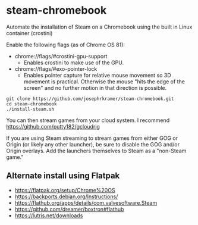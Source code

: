 # steam-chromebook
Automate the installation of Steam on a Chromebook using the built in Linux container (crostini)

Enable the following flags (as of Chrome OS 81):
- chrome://flags/#crostini-gpu-support
  - Enables crostini to make use of the GPU.
- chrome://flags/#exo-pointer-lock
  - Enables pointer capture for relative mouse movement so 3D movement is practical. Otherwise the mouse "hits the edge of the screen" and no further motion in that direction is possible.

```
git clone https://github.com/josephrkramer/steam-chromebook.git
cd steam-chromebook
./install-steam.sh
```

You can then stream games from your cloud system. I recommend https://github.com/putty182/gcloudrig

If you are using Steam streaming to stream games from either GOG or Origin (or likely any other launcher), be sure to disable the GOG and/or Origin overlays. Add the launchers themselves to Steam as a "non-Steam game."


## Alternate install using Flatpak
- https://flatpak.org/setup/Chrome%20OS
- https://backports.debian.org/Instructions/
- https://flathub.org/apps/details/com.valvesoftware.Steam
- https://github.com/dreamer/boxtron#flathub
- https://lutris.net/downloads
